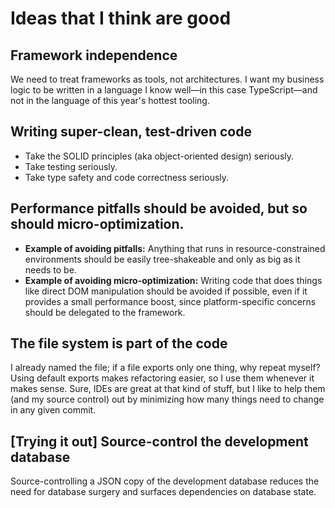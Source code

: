 # Ideas that I think are good

## Framework independence

We need to treat frameworks as tools, not architectures. I want my business logic to be
written in a language I know well—in this case TypeScript—and not in the language of this
year's hottest tooling.

## Writing super-clean, test-driven code

- Take the SOLID principles (aka object-oriented design) seriously.
- Take testing seriously.
- Take type safety and code correctness seriously.

## Performance pitfalls should be avoided, but so should micro-optimization.

- **Example of avoiding pitfalls:** Anything that runs in resource-constrained
  environments should be easily tree-shakeable and only as big as it needs to be.
- **Example of avoiding micro-optimization:** Writing code that does things like direct DOM
  manipulation should be avoided if possible, even if it provides a small performance
  boost, since platform-specific concerns should be delegated to the framework.

## The file system is part of the code

I already named the file; if a file exports only one thing, why repeat myself? Using
default exports makes refactoring easier, so I use them whenever it makes sense. Sure,
IDEs are great at that kind of stuff, but I like to help them (and my source control) out
by minimizing how many things need to change in any given commit.

## [Trying it out] Source-control the development database

Source-controlling a JSON copy of the development database reduces the need for database
surgery and surfaces dependencies on database state.
